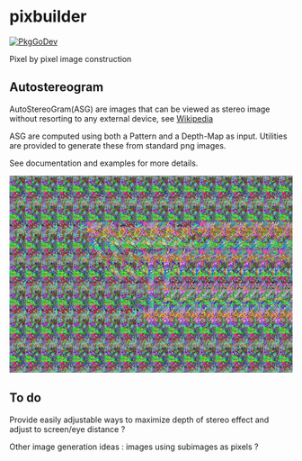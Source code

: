 # pixbuilder

[![PkgGoDev](https://pkg.go.dev/badge/github.com/xavier268/pixbuilder?tab=doc)](https://pkg.go.dev/github.com/xavier268/pixbuilder?tab=doc)

Pixel by pixel image construction


## Autostereogram

AutoStereoGram(ASG) are images that can be viewed as stereo image without resorting to any external device, see [Wikipedia](https://en.wikipedia.org/wiki/Autostereogram) 

ASG are computed using both a Pattern and a Depth-Map as input. Utilities are provided to generate these from standard png images.

See documentation and examples for more details.

![](example.png)



## To do

Provide easily adjustable ways to maximize depth of stereo effect and adjust to screen/eye distance ?

Other image generation ideas : images using subimages as pixels ?
